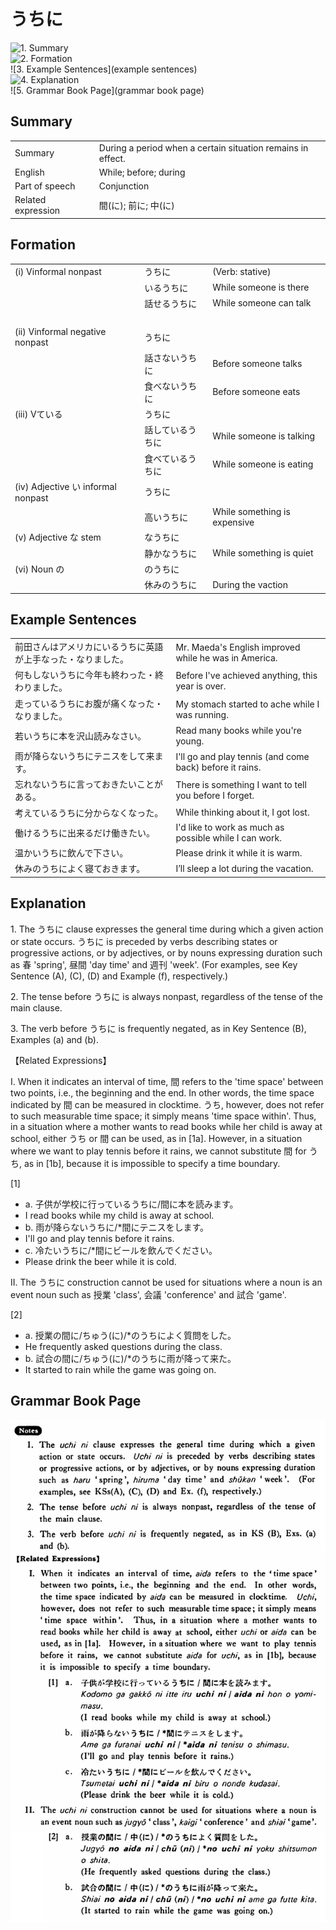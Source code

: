 # うちに

![1. Summary](summary)<br>
![2. Formation](formation)<br>
![3. Example Sentences](example sentences)<br>
![4. Explanation](explanation)<br>
![5. Grammar Book Page](grammar book page)<br>


## Summary

<table><tr>   <td>Summary</td>   <td>During a period when a certain situation remains in effect.</td></tr><tr>   <td>English</td>   <td>While; before; during</td></tr><tr>   <td>Part of speech</td>   <td>Conjunction</td></tr><tr>   <td>Related expression</td>   <td>間(に); 前に; 中(に)</td></tr></table>

## Formation

<table class="table"> <tbody><tr class="tr head"> <td class="td"><span class="numbers">(i)</span> <span> <span class="bold">Vinformal nonpast</span></span></td> <td class="td"><span class="concept">うちに</span> </td> <td class="td"><span>(Verb:    stative)</span> </td> </tr> <tr class="tr"> <td class="td"><span>&nbsp;</span></td> <td class="td"><span>いる<span class="concept">うちに</span></span> </td> <td class="td"><span>While    someone is there</span></td> </tr> <tr class="tr"> <td class="td"><span>&nbsp;</span></td> <td class="td"><span>話せる<span class="concept">うちに</span></span> </td> <td class="td"><span>While    someone can talk</span></td> </tr> <tr class="tr"> <td class="td"><span>&nbsp;</span></td> <td class="td"><span>&nbsp;</span></td> <td class="td"><span>&nbsp;</span></td> </tr> <tr class="tr head"> <td class="td"><span class="numbers">(ii)</span> <span> <span class="bold">Vinformal negative nonpast</span></span></td> <td class="td"><span class="concept">うちに</span> </td> <td class="td"><span>&nbsp;</span></td> </tr> <tr class="tr"> <td class="td"><span>&nbsp;</span></td> <td class="td"><span>話さない<span class="concept">うちに</span></span> </td> <td class="td"><span>Before    someone talks</span></td> </tr> <tr class="tr"> <td class="td"><span>&nbsp;</span></td> <td class="td"><span>食べない<span class="concept">うちに</span></span> </td> <td class="td"><span>Before    someone eats</span></td> </tr> <tr class="tr head"> <td class="td"><span class="numbers">(iii)</span> <span> <span class="bold">Vている</span></span></td> <td class="td"><span class="concept">うちに</span> </td> <td class="td"><span>&nbsp;</span></td> </tr> <tr class="tr"> <td class="td"><span>&nbsp;</span></td> <td class="td"><span>話している<span class="concept">うちに</span></span> </td> <td class="td"><span>While    someone is talking</span></td> </tr> <tr class="tr"> <td class="td"><span>&nbsp;</span></td> <td class="td"><span>食べている<span class="concept">うちに</span></span> </td> <td class="td"><span>While    someone is eating</span></td> </tr> <tr class="tr head"> <td class="td"><span class="numbers">(iv) </span><span class="bold"><span>Adjective い informal    nonpast</span> </span></td> <td class="td"><span class="concept">うちに</span> </td> <td class="td"><span>&nbsp;</span></td> </tr> <tr class="tr"> <td class="td"><span>&nbsp;</span></td> <td class="td"><span>高い<span class="concept">うちに</span></span> </td> <td class="td"><span>While    something is expensive</span></td> </tr> <tr class="tr head"> <td class="td"><span class="numbers">(v)</span> <span> <span class="bold">Adjective な stem</span></span></td> <td class="td"><span class="concept">なうちに</span> </td> <td class="td"><span>&nbsp;</span></td> </tr> <tr class="tr"> <td class="td"><span>&nbsp;</span></td> <td class="td"><span>静か<span class="concept">なうちに</span></span> </td> <td class="td"><span>While    something is quiet</span></td> </tr> <tr class="tr head"> <td class="td"><span class="numbers">(vi)</span> <span> <span class="bold">Noun の</span></span></td> <td class="td"><span class="concept">のうちに</span> </td> <td class="td"><span>&nbsp;</span></td> </tr> <tr class="tr"> <td class="td"><span>&nbsp;</span></td> <td class="td"><span>休み<span class="concept">のうちに</span></span> </td> <td class="td"><span>During    the vaction</span></td> </tr></tbody></table>

## Example Sentences

<table><tr>   <td>前田さんはアメリカにいるうちに英語が上手なった・なりました。</td>   <td>Mr. Maeda's English improved while he was in America.</td></tr><tr>   <td>何もしないうちに今年も終わった・終わりました。</td>   <td>Before I've achieved anything, this year is over.</td></tr><tr>   <td>走っているうちにお腹が痛くなった・なりました。</td>   <td>My stomach started to ache while I was running.</td></tr><tr>   <td>若いうちに本を沢山読みなさい。</td>   <td>Read many books while you're young.</td></tr><tr>   <td>雨が降らないうちにテニスをして来ます。</td>   <td>I'll go and play tennis (and come back) before it rains.</td></tr><tr>   <td>忘れないうちに言っておきたいことがある。</td>   <td>There is something I want to tell you before I forget.</td></tr><tr>   <td>考えているうちに分からなくなった。</td>   <td>While thinking about it, I got lost.</td></tr><tr>   <td>働けるうちに出来るだけ働きたい。</td>   <td>I'd like to work as much as possible while I can work.</td></tr><tr>   <td>温かいうちに飲んで下さい。</td>   <td>Please drink it while it is warm.</td></tr><tr>   <td>休みのうちによく寝ておきます。</td>   <td>I’ll sleep a lot during the vacation.</td></tr></table>

## Explanation

<p>1. The <span class="cloze">うちに</span> clause expresses the general time during which a given action or state occurs. <span class="cloze">うちに</span> is preceded by verbs describing states or progressive actions, or by adjectives, or by nouns expressing duration such as 春 'spring', 昼間 'day time' and 週刊 'week'. (For examples, see Key Sentence (A), (C), (D) and Example (f), respectively.)</p>  <p>2. The tense before <span class="cloze">うちに</span> is always nonpast, regardless of the tense of the main clause.</p>  <p>3. The verb before <span class="cloze">うちに</span> is frequently negated, as in Key Sentence (B), Examples (a) and (b).</p>  <p>【Related Expressions】</p>  <p>I. When it indicates an interval of time, 間 refers to the 'time space' between two points, i.e., the beginning and the end. In other words, the time space indicated by 間 can be measured in clocktime. <span class="cloze">うち</span>, however, does not refer to such measurable time space; it simply means 'time space within'. Thus, in a situation where a mother wants to read books while her child is away at school, either <span class="cloze">うち</span> or 間 can be used, as in [1a]. However, in a situation where we want to play tennis before it rains, we cannot substitute 間 for <span class="cloze">うち</span>, as in [1b], because it is impossible to specify a time boundary.</p>  <p>[1]</p>  <ul> <li>a. 子供が学校に行っている<span class="cloze">うちに</span>/間に本を読みます。</li> <li>I read books while my child is away at school.</li> <div class="divide"></div> <li>b. 雨が降らない<span class="cloze">うちに</span>/*間にテニスをします。</li> <li>I'll go and play tennis before it rains.</li> <div class="divide"></div> <li>c. 冷たい<span class="cloze">うちに</span>/*間にビールを飲んでください。</li> <li>Please drink the beer while it is cold.</li> </ul>  <p>II. The <span class="cloze">うちに</span> construction cannot be used for situations where a noun is an event noun such as 授業 'class', 会議 'conference' and 試合 'game'.</p>  <p>[2] </p>  <ul> <li>a. 授業の間に/ちゅう(に)/*の<span class="cloze">うちに</span>よく質問をした。</li> <li>He frequently asked questions during the class.</li> <div class="divide"></div> <li>b. 試合の間に/ちゅう(に)/*の<span class="cloze">うちに</span>雨が降って来た。</li> <li>It started to rain while the game was going on.</li> </ul>

## Grammar Book Page

![](../img/Basicうちに.png)

